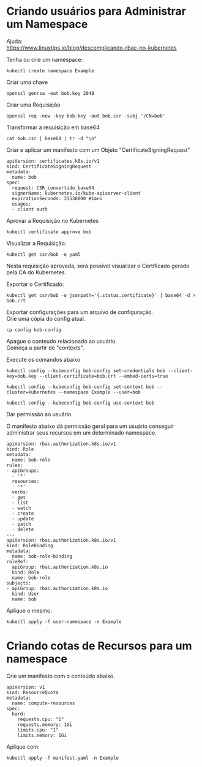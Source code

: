 # Criando usuários para Administrar um Namespace

Ajuda:\
<https://www.linuxtips.io/blog/descomplicando-rbac-no-kubernetes>

Tenha ou crie um namespace:
```
kubectl create namespace Example
```

Criar uma chave
```
openssl genrsa -out bob.key 2048
```

Criar uma Requisição
```
openssl req -new -key bob.key -out bob.csr -subj '/CN=bob'
```

Transformar a requisição em base64
```
cat bob.csr | base64 | tr -d "\n"
```

Criar e aplicar um manifesto com um Objeto "CertificateSigningRequest"
```
apiVersion: certificates.k8s.io/v1
kind: CertificateSigningRequest
metadata:
  name: bob
spec: 
  request: CSR_convertido_base64
  signerName: kubernetes.io/kube-apiserver-client
  expirationSeconds: 31536000 #1ano
  usages:
  - client auth
```

Aprovar a Requisição no Kubernetes
```
kubectl certificate approve bob
```

Visualizar a Requisição:
```
kubectl get csr/bob -o yaml
```

Nesta requisição aprovada, será possível visualizar o Certificado gerado pela CA do Kubernetes.

Exportar o Certificado:
```
kubectl get csr/bob -o jsonpath='{.status.certificate}' | base64 -d > bob.crt
```


Exportar configurações para um arquivo de configuração.\
Crie uma cópia do config atual.
```
cp config bob-config
```

Apague o conteudo relacionado ao usuário.\
Começa a partir de "contexts".

Execute os comandos abaixo
```
kubectl config --kubeconfig bob-config set-credentials bob --client-key=bob.key --client-certificate=bob.crt --embed-certs=true

kubectl config --kubeconfig bob-config set-context bob --cluster=kubernetes --namespace Example --user=bob

kubectl config --kubeconfig bob-config use-context bob

```


Dar permissão ao usuário.

O manifesto abaixo dá permissão geral para um usuário conseguir administrar seus recursos em um determinado namespace.

```
apiVersion: rbac.authorization.k8s.io/v1
kind: Role
metadata:
  name: bob-role
rules:
- apiGroups:
  - '*'
  resources:
  - '*'
  verbs:
  - get
  - list
  - watch
  - create
  - update
  - patch
  - delete
---
apiVersion: rbac.authorization.k8s.io/v1
kind: RoleBinding
metadata:
  name: bob-role-binding
roleRef:
  apiGroup: rbac.authorization.k8s.io
  kind: Role
  name: bob-role
subjects:
- apiGroup: rbac.authorization.k8s.io
  kind: User
  name: bob
```

Aplique o mesmo:
```
kubectl apply -f user-namespace -n Example
```


# Criando cotas de Recursos para um namespace

Crie um manifesto com o conteúdo abaixo.
```
apiVersion: v1
kind: ResourceQuota
metadata:
  name: compute-resources
spec:
  hard:
    requests.cpu: "1"
    requests.memory: 1Gi
    limits.cpu: "1"
    limits.memory: 1Gi
```

Aplique com:
```
kubectl apply -f manifest.yaml -n Example
```


